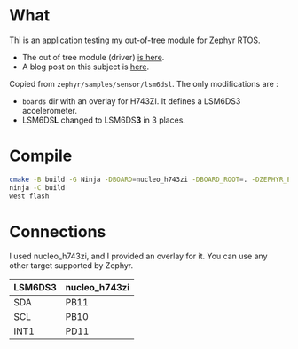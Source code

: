 # What
Thi is an application testing my out-of-tree module for Zephyr RTOS.
* The out of tree module (driver) [is here](https://github.com/iwasz/example-zephyr-module).
* A blog post on this subject is [here](https://iwasz.pl/electronics/2021-06-18-out-of-tree-zephyr-module.md/).


Copied from `zephyr/samples/sensor/lsm6dsl`. The only modifications are : 
* `boards` dir with an overlay for H743ZI. It defines a LSM6DS3 accelerometer.
* LSM6DS**L** changed to LSM6DS**3** in 3 places.

# Compile
```sh
cmake -B build -G Ninja -DBOARD=nucleo_h743zi -DBOARD_ROOT=. -DZEPHYR_EXTRA_MODULES=~/my-zephyr-module .
ninja -C build
west flash
```
# Connections
I used nucleo_h743zi, and I provided an overlay for it. You can use any other target supported by Zephyr.


| LSM6DS3 | nucleo_h743zi |
| ------- | ------------- |
| SDA     | PB11          |
| SCL     | PB10          |
| INT1    | PD11          |
